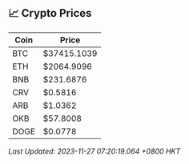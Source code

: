 ## 📈 Crypto Prices

| Coin | Price |
| ---- | ----- |
| BTC | $37415.1039 |
| ETH | $2064.9096 |
| BNB | $231.6876 |
| CRV | $0.5816 |
| ARB | $1.0362 |
| OKB | $57.8008 |
| DOGE | $0.0778 |

_Last Updated: 2023-11-27 07:20:19.064 +0800 HKT_